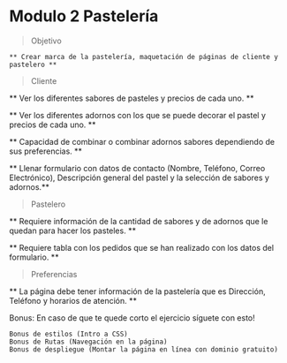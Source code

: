 # Modulo 2 Pastelería

> Objetivo

    ** Crear marca de la pastelería, maquetación de páginas de cliente y pastelero **

> Cliente   

** Ver los diferentes sabores de pasteles y precios de cada uno. **

** Ver los diferentes adornos con los que se puede decorar el pastel y precios de cada uno. **

** Capacidad de combinar o combinar adornos sabores dependiendo de sus preferencias. **

** Llenar formulario con datos de contacto (Nombre, Teléfono, Correo Electrónico), Descripción general del  pastel y la selección de sabores y adornos.**


>Pastelero

** Requiere información de la cantidad de sabores y de adornos que le quedan para hacer los pasteles. **

** Requiere tabla con los pedidos que se han realizado con los datos del formulario. **


> Preferencias

** La página debe tener información de la pastelería que es Dirección, Teléfono y horarios de atención. **

    
    
Bonus: En caso de que te quede corto el ejercicio síguete con esto!

    Bonus de estilos (Intro a CSS)
    Bonus de Rutas (Navegación en la página)
    Bonus de despliegue (Montar la página en línea con dominio gratuito)
